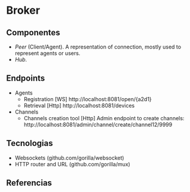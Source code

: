 
# Broker


## Componentes

* *Peer* (Client/Agent). A representation of connection, mostly used to represent agents or users.
* *Hub*.

## Endpoints

* Agents 
  * Registration [WS] http://localhost:8081/open/{a2d1}
  * Retrieval [Http] http://localhost:8081/devices
* Channels
  * Channels creation tool [Http] Admin endpoint to create channels: http://localhost:8081/admin/channel/create/channel12/9999

## Tecnologias

* Websockets (github.com/gorilla/websocket)
* HTTP router and URL (github.com/gorilla/mux)

## Referencias
